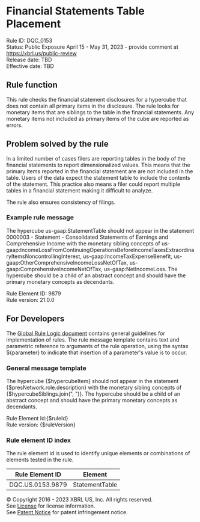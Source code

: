 # Financial Statements Table Placement  
Rule ID: DQC_0153  
Status: Public Exposure April 15 - May 31, 2023 - provide comment at https://xbrl.us/public-review  
Release date: TBD  
Effective date: TBD  
  
## Rule function
This rule checks the financial statement disclosures for a hypercube that does not contain all primary items in the disclosure.  The rule looks for monetary items that are siblings to the table in the financial statements. Any monetary items not included as primary items of the cube are reported as errors.

## Problem solved by the rule  
In a limited number of cases filers are reporting tables in the body of the financial statements to report dimensionalized values. This means that the primary items reported in the financial statement are are not included in the table.  Users of the data expect the statement table to include the contents of the statement. This practice also means a filer could report multiple tables in a financial statement making it difficult to analyze. 

The rule also ensures consistency of filings.   

### Example rule message 
The hypercube us-gaap:StatementTable should not appear in the statement 0000003 - Statement - Consolidated Statements of Earnings and Comprehensive Income with the monetary sibling concepts of us-gaap:IncomeLossFromContinuingOperationsBeforeIncomeTaxesExtraordinaryItemsNoncontrollingInterest, us-gaap:IncomeTaxExpenseBenefit, us-gaap:OtherComprehensiveIncomeLossNetOfTax, us-gaap:ComprehensiveIncomeNetOfTax, us-gaap:NetIncomeLoss. The hypercube should be a child of an abstract concept and should have the primary monetary concepts as decendants.

Rule Element ID: 9879  
Rule version: 21.0.0  

## For Developers  
The [Global Rule Logic document](https://github.com/DataQualityCommittee/dqc_us_rules/blob/master/docs/GlobalRuleLogic.md) contains general guidelines for implementation of rules. The rule message template contains text and parametric reference to arguments of the rule operation, using the syntax ${parameter} to indicate that insertion of a parameter's value is to occur. 

### General message template  
The hypercube {$hypercubeItem} should not appear in the statement {$presNetwork.role.description} with the monetary sibling concepts of {$hypercubeSiblings.join(", ")}. The hypercube should be a child of an abstract concept and should have the primary monetary concepts as decendants.

Rule Element Id:{$ruleId}  
Rule version: {$ruleVersion}


### Rule element ID index  
The rule element id is used to identify unique elements or combinations of elements tested in the rule.

|Rule Element ID|Element|
|--- |--- |
| DQC.US.0153.9879 | StatementTable |

© Copyright 2016 - 2023 XBRL US, Inc. All rights reserved.   
See [License](https://xbrl.us/dqc-license) for license information.  
See [Patent Notice](https://xbrl.us/dqc-patent) for patent infringement notice.  